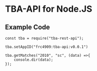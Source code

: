 # TBA-API for Node.JS

## Example Code
```
const tba = require("tba-rest-api");

tba.setAppID("frc4909:tba-api:v0.0.1")

tba.getMatches("2010", "sc", (data) =>{
    console.dir(data);
});
```
